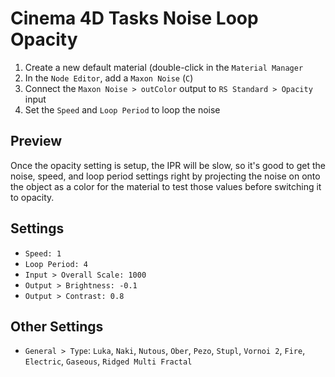 # Cinema 4D Tasks Noise Loop Opacity

1. Create a new default material (double-click in the `Material Manager`
2. In the `Node Editor`, add a `Maxon Noise` (`C`)
3. Connect the `Maxon Noise > outColor` output to `RS Standard > Opacity` input
4. Set the `Speed` and `Loop Period` to loop the noise

## Preview

Once the opacity setting is setup, the IPR will be slow, so it's good to get the noise, speed, and loop period settings right by projecting the noise on onto the object as a color for the material to test those values before switching it to opacity.

## Settings

- `Speed: 1`
- `Loop Period: 4`
- `Input > Overall Scale: 1000`
- `Output > Brightness: -0.1`
- `Output > Contrast: 0.8`

## Other Settings

- `General > Type`: `Luka`, `Naki`, `Nutous`, `Ober`, `Pezo`, `Stupl`, `Vornoi 2`, `Fire`, `Electric`, `Gaseous`, `Ridged Multi Fractal`

